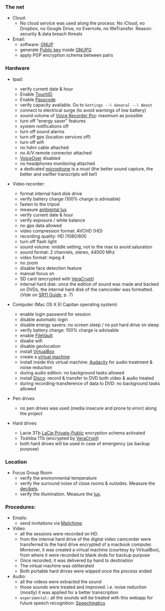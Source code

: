 ### The net ###

+ Cloud:
    * No cloud service was used along the process: No iCloud, no Dropbox, no Google Drive, no Evernote, no WeTransfer. Reason: security & data breach threats 
+ Email:
	* software: [GNUP](https://www.gnupg.org/software/index.html)
	* generate [Public key](http://www.dewinter.com/gnupg_howto/english/GPGMiniHowto-1.html#ss1.1) inside [GNUPG](https://www.gnupg.org/software/index.html)
	* apply PGP encryption schema between pairs


### Hardware ###

+ Ipad:
    * verify current date & hour
	* Enable [TouchID](https://support.apple.com/en-us/HT204587)
	* Enable [Passcode](https://support.apple.com/en-us/HT204060)
	* verify capacity available. Go to `Settings --) General --) About`
	* connect to electrical surge (to avoid warnings of low battery)
	* sound volume of [Voice Recorder Pro](https://itunes.apple.com/ar/app/voice-record-pro/id546983235?mt=8): maximum as possible
	* turn off "energy saver" features
	* system notifications off
	* turn off sound alarms
	* turn off gps (location services off)
	* turn off wifi
	* no hdmi cable attached
	* no A/V remote connector attached
	* [VoiceOver](https://www.apple.com/accessibility/iphone/vision/) disabled
	* no headphones monitoring attached
	* a dedicated [microphone](improvements.md) is a _must_ (the better sound capture, the better and swifter transcripts will be!)

+ Video recorder:
    * format internal hard disk drive
	* verify battery charge (100% charge is advisable)
    * fasten to the tripod
	* measure [ambiental lux](https://itunes.apple.com/es/app/light-meter-lux-measurement-tool/id642285909?mt=8)
    * verify current date & hour
	* verify exposure / white balance
	* no gps data allowed
	* video compression format: AVCHD (HD)
	* recording quality: HD (1080/60I)
	* turn off flash light
    * sound volume: middle setting, not to the max to avoid saturation
	* sound format: 2 channels, stereo, 44000 Mhz
	* video format: mpeg 4
	* no zoom
	* disable face detection feature
	* manual focus on
	* SD card (encrypted with [VeraCrypt](https://veracrypt.codeplex.com/))
    * internal hard disk: once the edition of sound was made and backed on DVDs, the internal hard disk of the camcorder was formatted. (_Vide_ on [SR11 Guide](https://bitbucket.org/imhicihu/focus-group-2016/downloads/sr11guide.pdf), p. 7)

+ Computer (Mac OS X El Capitan operating system)
    * enable login password for session
	* disable automatic login
	* disable energy savers: no screen sleep / no put hard drive on sleep
	* verify battery charge: 100% charge is advisable
	* enable [FileVault](https://support.apple.com/en-us/HT204837)
	* disabe wifi
	* disable geolocation
	* install [VirtualBox](https://www.virtualbox.org/wiki/VirtualBox)
	* create a [virtual machine](https://en.wikipedia.org/wiki/Virtual_machine)
	* install inside this virtual machine: [Audacity](http://www.audacityteam.org/) for audio treatment & noise reduction
	* during audio edition: no background tasks allowed
	* install [Disco](http://www.discoapp.com/): record & transfer to DVD both video & audio treated
	* during recording-transference of data to DVD: no background tasks allowed

+ Pen drives
    * no pen drives was used (media insecure and prone to error) along the project

+ Hard drives
    * Lacie 3Tb [LaCie Private-Public](http://www.lacie.com/la/es/products/software/private-public/) encryption schema activated
	* Toshiba 1Tb (encrypted by [VeraCrypt](https://veracrypt.codeplex.com/))
	* both hard drives will be used in case of emergency (as backup purpose)

### Location ###

+ Focus Group Room 
    * verify the environmental temperature
	* verify the surround noise of close rooms & outsides. Measure the [decibels](https://bitbucket.org/imhicihu/focus-group-2016/issues/12/workflow-software-involved).
	* verify the illumination. Measure the [lux](https://bitbucket.org/imhicihu/focus-group-2016/issues/12/workflow-software-involved).


### Procedures: ###

+ Emails:
    * send invitations via [Mailchimp](https://bitbucket.org/imhicihu/focus-group-2016/issues/17/workflow-webapp-used)
+ Video:
    * all the sessions were recorded on HD.
	* from the internal hard drive of the digital video camcorder were transferred to the hard drive encrypted of a macbook computer. Moreover, it was created a virtual machine (courtesy by VirtualBox), from where it were recorded to blank dvds for backup purpose
	* Once recorded, it was delivered by hand to destination
	* The virtual machine was obliterated
	* Both portable hard drives were wipped once the process ended
+ Audio:
    * all the videos were extracted the sound
	* those sounds were treated and improved: i.e. noise reduction (mostly) it was applied for a better transcription
	* `experimental:` all the sounds will be treated with this webapp for future speech recognition: [Speechmatics](https://www.speechmatics.com/labs/real-time-demo/)